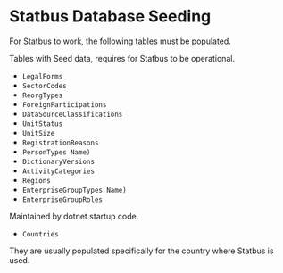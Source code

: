 # Statbus Database Seeding

For Statbus to work, the following tables must be populated.

Tables with Seed data, requires for Statbus to be operational.
*  `LegalForms`
*  `SectorCodes`
*  `ReorgTypes`
*  `ForeignParticipations`
*  `DataSourceClassifications`
*  `UnitStatus`
*  `UnitSize`
*  `RegistrationReasons`
*  `PersonTypes Name)`
*  `DictionaryVersions`
*  `ActivityCategories`
*  `Regions`
*  `EnterpriseGroupTypes Name)`
*  `EnterpriseGroupRoles`

Maintained by dotnet startup code.
*  `Countries`

They are usually populated specifically for the country where Statbus is used.
